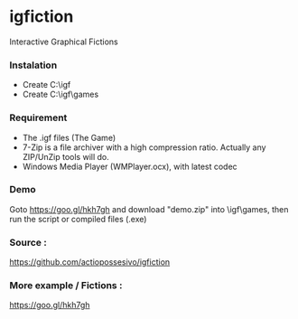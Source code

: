 # igfiction
Interactive Graphical Fictions

### Instalation
 * Create C:\igf
 * Create C:\igf\games
 
### Requirement
 * The .igf files (The Game)
 * 7-Zip is a file archiver with a high compression ratio. Actually any ZIP/UnZip tools will do.
 * Windows Media Player (WMPlayer.ocx), with latest codec

### Demo
Goto https://goo.gl/hkh7gh and download "demo.zip" into \igf\games, then run the script or compiled files (.exe)

### Source :
https://github.com/actiopossesivo/igfiction

### More example / Fictions :
https://goo.gl/hkh7gh
